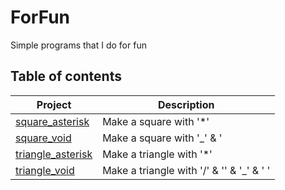 # ForFun
Simple programs that I do for fun

## Table of contents
|	Project																								|	Description																					|	
|-------------------------------------------------------------------------------------------------------|-----------------------------------------------------------------------------------------------|	
|[square_asterisk](https://github.com/SrRecursive/ForFun/tree/main/geometry/square_asterisk)			|	Make a square with '*'																		|
|[square_void](https://github.com/SrRecursive/ForFun/tree/main/geometry/square_void)					|	Make a square with '_' & '|' & ' '															|
|[triangle_asterisk](https://github.com/SrRecursive/ForFun/tree/main/geometry/triangle_asterisk)		|	Make a triangle with '*'																	|
|[triangle_void](https://github.com/SrRecursive/ForFun/tree/main/geometry/triangle_void)				|	Make a triangle with '/' & '\' & '_' & ' '													|
